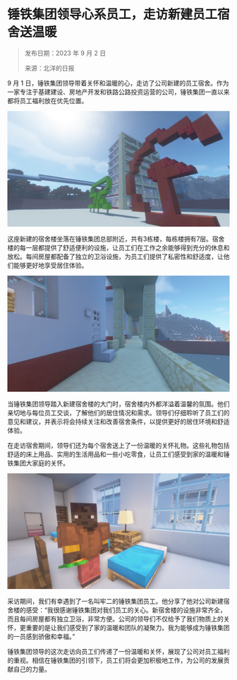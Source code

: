 # 锤铁集团领导心系员工，走访新建员工宿舍送温暖

> 发布日期：2023 年 9 月 2 日
> 
> 来源：北洋的日报

9 月 1 日，锤铁集团领导带着关怀和温暖的心，走访了公司新建的员工宿舍。作为一家专注于基建建设、房地产开发和铁路公路投资运营的公司，锤铁集团一直以来都将员工福利放在优先位置。

![锤铁公司新建宿舍楼外景](/BYDCity/news/pic/230902_1_2.png "锤铁公司新建宿舍楼外景")

这座新建的宿舍楼坐落在锤铁集团总部附近，共有3栋楼，每栋楼拥有7层。宿舍楼的每一层都提供了舒适便利的设施，让员工们在工作之余能够得到充分的休息和放松。每间房屋都配备了独立的卫浴设施，为员工们提供了私密性和舒适度，让他们能够更好地享受居住体验。

![新建宿舍楼走廊](/BYDCity/news/pic/230902_1_3.png "新建宿舍楼走廊")

当锤铁集团领导踏入新建宿舍楼的大门时，宿舍楼内外都洋溢着温馨的氛围。他们亲切地与每位员工交谈，了解他们的居住情况和需求。领导们仔细聆听了员工们的意见和建议，并表示将会持续关注和改善宿舍条件，以提供更好的居住环境和舒适体验。

在走访宿舍期间，领导们还为每个宿舍送上了一份温暖的关怀礼物。这些礼物包括舒适的床上用品、实用的生活用品和一些小吃零食，让员工们感受到家的温暖和锤铁集团大家庭的关怀。

![采访员工牢二](/BYDCity/news/pic/230902_1_1.png "采访员工牢二")

采访期间，我们有幸遇到了一名叫牢二的锤铁集团员工。他分享了他对公司新建宿舍楼的感受：“我很感谢锤铁集团对我们员工的关心。新宿舍楼的设施非常齐全，而且每间房屋都有独立卫浴，非常方便。公司的领导们不仅给予了我们物质上的关怀，更重要的是让我们感受到了家的温暖和团队的凝聚力。我为能够成为锤铁集团的一员感到骄傲和幸福。”

锤铁集团领导的这次走访向员工们传递了一份温暖和关怀，展现了公司对员工福利的重视。相信在锤铁集团的引领下，员工们将会更加积极地工作，为公司的发展贡献自己的力量。
